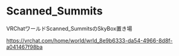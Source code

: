 # Scanned_Summits
VRChatワールドScanned_SummitsのSkyBox置き場

https://vrchat.com/home/world/wrld_8e9b6333-da54-4966-8d8f-a041467f98ba
